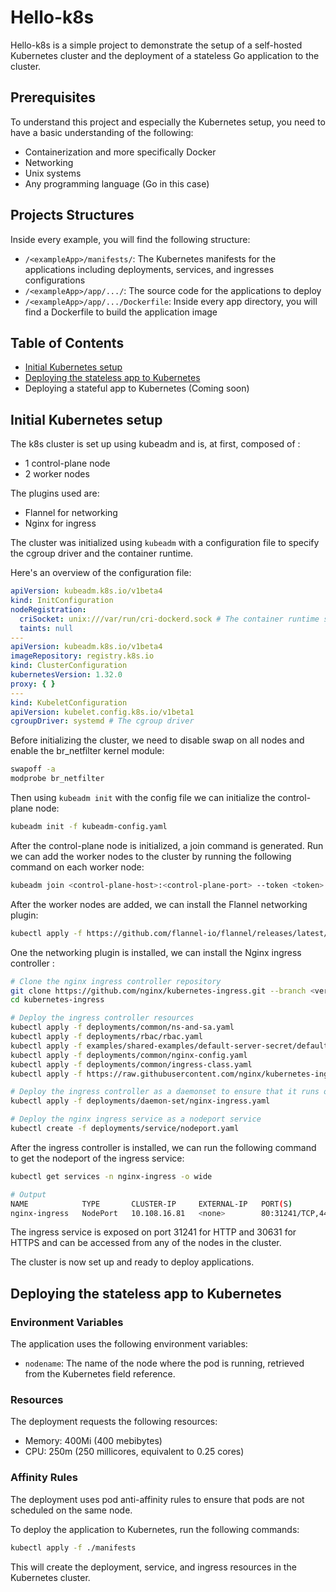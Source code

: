 # Hello-k8s

Hello-k8s is a simple project to demonstrate the setup of a self-hosted Kubernetes cluster and the deployment of a
stateless Go application to the cluster.

## Prerequisites

To understand this project and especially the Kubernetes setup, you need to have a basic understanding of the following:

- Containerization and more specifically Docker
- Networking
- Unix systems
- Any programming language (Go in this case)

## Projects Structures

Inside every example, you will find the following structure:

- `/<exampleApp>/manifests/`: The Kubernetes manifests for the applications including deployments, services, and ingresses configurations
- `/<exampleApp>/app/.../`: The source code for the applications to deploy
- `/<exampleApp>/app/.../Dockerfile`: Inside every app directory, you will find a Dockerfile to build the application image

## Table of Contents

- [Initial Kubernetes setup](#initial-kubernetes-setup)
- [Deploying the stateless app to Kubernetes](#deploying-the-stateless-app-to-kubernetes)
- Deploying a stateful app to Kubernetes (Coming soon)

## Initial Kubernetes setup

The k8s cluster is set up using kubeadm and is, at first, composed of :

- 1 control-plane node
- 2 worker nodes

The plugins used are:

- Flannel for networking
- Nginx for ingress

The cluster was initialized using `kubeadm` with a configuration file to specify the cgroup driver and the container
runtime.

Here's an overview of the configuration file:

```yaml
apiVersion: kubeadm.k8s.io/v1beta4
kind: InitConfiguration
nodeRegistration:
  criSocket: unix:///var/run/cri-dockerd.sock # The container runtime socket
  taints: null
---
apiVersion: kubeadm.k8s.io/v1beta4
imageRepository: registry.k8s.io
kind: ClusterConfiguration
kubernetesVersion: 1.32.0
proxy: { }
---
kind: KubeletConfiguration
apiVersion: kubelet.config.k8s.io/v1beta1
cgroupDriver: systemd # The cgroup driver
```

Before initializing the cluster, we need to disable swap on all nodes and enable the br_netfilter kernel module:

```bash
swapoff -a
modprobe br_netfilter
```

Then using `kubeadm init` with the config file we can initialize the control-plane node:

```bash
kubeadm init -f kubeadm-config.yaml
```

After the control-plane node is initialized, a join command is generated. Run we can add the worker nodes to the cluster
by running the following command on each worker node:
```bash
kubeadm join <control-plane-host>:<control-plane-port> --token <token>
```

After the worker nodes are added, we can install the Flannel networking plugin:

```bash
kubectl apply -f https://github.com/flannel-io/flannel/releases/latest/download/kube-flannel.yml
```

One the networking plugin is installed, we can install the Nginx ingress controller :
```bash
# Clone the nginx ingress controller repository
git clone https://github.com/nginx/kubernetes-ingress.git --branch <version_number>
cd kubernetes-ingress

# Deploy the ingress controller resources
kubectl apply -f deployments/common/ns-and-sa.yaml
kubectl apply -f deployments/rbac/rbac.yaml
kubectl apply -f examples/shared-examples/default-server-secret/default-server-secret.yaml
kubectl apply -f deployments/common/nginx-config.yaml
kubectl apply -f deployments/common/ingress-class.yaml
kubectl apply -f https://raw.githubusercontent.com/nginx/kubernetes-ingress/v4.0.0/deploy/crds.yaml

# Deploy the ingress controller as a daemonset to ensure that it runs on all nodes
kubectl apply -f deployments/daemon-set/nginx-ingress.yaml

# Deploy the nginx ingress service as a nodeport service
kubectl create -f deployments/service/nodeport.yaml
```

After the ingress controller is installed, we can run the following command to get the nodeport of the ingress service:

```bash
kubectl get services -n nginx-ingress -o wide

# Output
NAME            TYPE       CLUSTER-IP     EXTERNAL-IP   PORT(S)                      AGE   SELECTOR
nginx-ingress   NodePort   10.108.16.81   <none>        80:31241/TCP,443:30631/TCP   22h   app=nginx-ingress
```

The ingress service is exposed on port 31241 for HTTP and 30631 for HTTPS and can be accessed from any of the nodes in the cluster.

The cluster is now set up and ready to deploy applications.

## Deploying the stateless app to Kubernetes
### Environment Variables

The application uses the following environment variables:

- `nodename`: The name of the node where the pod is running, retrieved from the Kubernetes field reference.

### Resources

The deployment requests the following resources:

- Memory: 400Mi (400 mebibytes)
- CPU: 250m (250 millicores, equivalent to 0.25 cores)

### Affinity Rules

The deployment uses pod anti-affinity rules to ensure that pods are not scheduled on the same node.

To deploy the application to Kubernetes, run the following commands:

```bash
kubectl apply -f ./manifests
```

This will create the deployment, service, and ingress resources in the Kubernetes cluster.